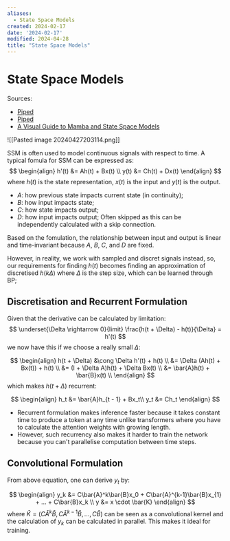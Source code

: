 ```yaml
---
aliases:
  - State Space Models
created: 2024-02-17
date: '2024-02-17'
modified: 2024-04-28
title: "State Space Models"
---
```


# State Space Models

Sources:
- [Piped](https://piped.video/watch?v=8Q_tqwpTpVU)
- [Piped](https://piped.video/watch?feature=youtu.be&v=vrF3MtGwD0Y)
- [A Visual Guide to Mamba and State Space Models](https://newsletter.maartengrootendorst.com/p/a-visual-guide-to-mamba-and-state)

![[Pasted image 20240427203114.png]]

SSM is often used to model continuous signals with respect to time. A typical fomula for SSM can be expressed as:
$$
\begin{align}
h'(t) &= Ah(t) + Bx(t) \\
y(t) &= Ch(t) + Dx(t)
\end{align}
$$
where $h(t)$ is the state representation,  $x(t)$ is the input and $y(t)$ is the output.

- $A$: how previous state impacts current state (in continuity);
- $B$: how input impacts state;
- $C$: how state impacts output;
- $D$: how input impacts output; Often skipped as this can be independently calculated with a skip connection.

Based on the fomulation, the relationship between input and output is linear and time-invariant because $A$, $B$, $C$, and $D$ are fixed.

However, in reality, we work with sampled and discret signals instead, so, our requirements for finding $h(t)$ becomes finding an approximation of discretised $h(k\Delta)$ where $\Delta$ is the step size, which can be learned through BP;

## Discretisation and Recurrent Formulation

Given that the derivative can be calculated by limitation:
$$
\underset{\Delta \rightarrow 0}{limit} \frac{h(t + \Delta) - h(t)}{\Delta} = h'(t)
$$
we now have this if we choose a really small $\Delta$:

$$
\begin{align}
h(t + \Delta) &\cong \Delta h'(t) + h(t) \\
&= \Delta (Ah(t) + Bx(t)) + h(t) \\
&= (I + \Delta A)h(t) + \Delta Bx(t) \\
&= \bar{A}h(t) + \bar{B}x(t) \\
\end{align}
$$
which makes $h(t + \Delta)$ recurrent:

$$
\begin{align}
h_t &= \bar{A}h_{t - 1} + Bx_t\\
y_t &= Ch_t
\end{align}
$$

- Recurrent formulation makes inference faster because it takes constant time to produce a token at any time unlike transformers where you have to calculate the attention weights with growing length.
- However, such recurrency also makes it harder to train the network because you can't parallelise computation between time steps.

## Convolutional Formulation

From above equation, one can derive $y_t$ by:

$$
\begin{align}
y_k &= C\bar{A}^k\bar{B}x_0 + C\bar{A}^{k-1}\bar{B}x_{1} + ... + C\bar{B}x_k \\
y &= x \cdot \bar{K}
\end{align}
$$
where $\bar{K} = (C\bar{A}^k\bar{B}, C\bar{A}^{k-1}\bar{B}, ..., C\bar{B})$ can be seen as a convolutional kernel and the calculation of $y_k$ can be calculated in parallel. This makes it ideal for training.